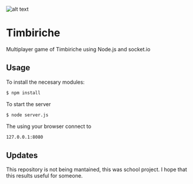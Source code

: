 ![alt text](https://github.com/JoseLuisRojasAranda/Node-Timbiriche/blob/master/timbiriche.png)

# Timbiriche
Multiplayer game of Timbiriche using Node.js and socket.io

## Usage
To install the necesary modules:
```bash
$ npm install
```
To start the server
```bash
$ node server.js
```
The using your browser connect to
```bash
127.0.0.1:8080
```

## Updates
This repository is not being mantained, this was school project. I hope that this results useful for someone.
